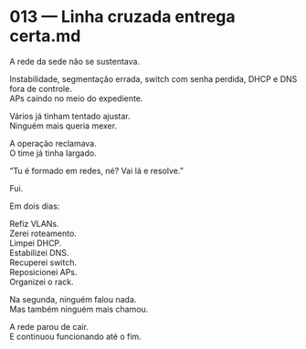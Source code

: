 # 013 — Linha cruzada entrega certa.md

A rede da sede não se sustentava.

Instabilidade, segmentação errada, switch com senha perdida, DHCP e DNS fora de controle.  
APs caindo no meio do expediente.

Vários já tinham tentado ajustar.  
Ninguém mais queria mexer.

A operação reclamava.  
O time já tinha largado.

“Tu é formado em redes, né? Vai lá e resolve.”

Fui.

Em dois dias:

Refiz VLANs.  
Zerei roteamento.  
Limpei DHCP.  
Estabilizei DNS.  
Recuperei switch.  
Reposicionei APs.  
Organizei o rack.

Na segunda, ninguém falou nada.  
Mas também ninguém mais chamou.

A rede parou de cair.  
E continuou funcionando até o fim.

